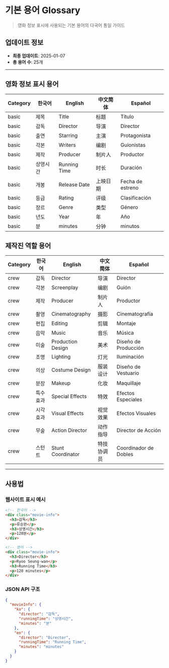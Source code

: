 # 기본 용어 Glossary

> 영화 정보 표시에 사용되는 기본 용어의 다국어 통일 가이드

## 업데이트 정보
- **최종 업데이트**: 2025-01-07
- **총 용어 수**: 25개

---

## 영화 정보 표시 용어

| Category | 한국어 | English | 中文简体 | Español |
|---|---|---|---|---|
| basic | 제목 | Title | 标题 | Título |
| basic | 감독 | Director | 导演 | Director |
| basic | 출연 | Starring | 主演 | Protagonista |
| basic | 각본 | Writers | 编剧 | Guionistas |
| basic | 제작 | Producer | 制片人 | Productor |
| basic | 상영시간 | Running Time | 时长 | Duración |
| basic | 개봉 | Release Date | 上映日期 | Fecha de estreno |
| basic | 등급 | Rating | 评级 | Clasificación |
| basic | 장르 | Genre | 类型 | Género |
| basic | 년도 | Year | 年 | Año |
| basic | 분 | minutes | 分钟 | minutos |

## 제작진 역할 용어

| Category | 한국어 | English | 中文简体 | Español |
|---|---|---|---|---|
| crew | 감독 | Director | 导演 | Director |
| crew | 각본 | Screenplay | 编剧 | Guión |
| crew | 제작 | Producer | 制片人 | Productor |
| crew | 촬영 | Cinematography | 摄影 | Cinematografía |
| crew | 편집 | Editing | 剪辑 | Montaje |
| crew | 음악 | Music | 音乐 | Música |
| crew | 미술 | Production Design | 美术 | Diseño de Producción |
| crew | 조명 | Lighting | 灯光 | Iluminación |
| crew | 의상 | Costume Design | 服装设计 | Diseño de Vestuario |
| crew | 분장 | Makeup | 化妆 | Maquillaje |
| crew | 특수효과 | Special Effects | 特效 | Efectos Especiales |
| crew | 시각효과 | Visual Effects | 视觉效果 | Efectos Visuales |
| crew | 무술 | Action Director | 动作指导 | Director de Acción |
| crew | 스턴트 | Stunt Coordinator | 特技协调员 | Coordinador de Dobles |

---

## 사용법

### 웹사이트 표시 예시
```html
<!-- 한국어 -->
<div class="movie-info">
  <h3>감독</h3>
  <p>류승완</p>
  <h3>상영시간</h3>
  <p>120분</p>
</div>

<!-- 영어 -->
<div class="movie-info">
  <h3>Director</h3>
  <p>Ryoo Seung-wan</p>
  <h3>Running Time</h3>
  <p>120 minutes</p>
</div>
```

### JSON API 구조
```json
{
  "movieInfo": {
    "ko": {
      "director": "감독",
      "runningTime": "상영시간",
      "minutes": "분"
    },
    "en": {
      "director": "Director", 
      "runningTime": "Running Time",
      "minutes": "minutes"
    }
  }
}
```